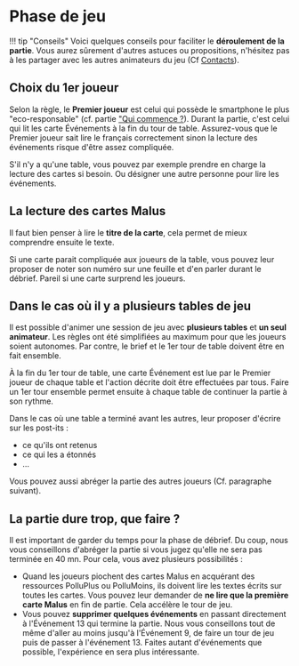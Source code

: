 # Phase de jeu
!!! tip "Conseils"
    Voici quelques conseils pour faciliter le **déroulement de la partie**. Vous aurez sûrement d'autres astuces ou propositions, n'hésitez pas à les partager avec les autres animateurs du jeu (Cf [Contacts](../Contacts.md)).

## Choix du 1er joueur
Selon la règle, le **Premier joueur** est celui qui possède le smartphone le plus "eco-responsable" (cf. partie ["Qui commence ?](../Jeu/ReglesDuJeu.html#qui-commence)). Durant la partie, c'est celui qui lit les carte Événements à la fin du tour de table. Assurez-vous que le Premier joueur sait lire le français correctement sinon la lecture des événements risque d'être assez compliquée. 

S'il n'y a qu'une table, vous pouvez par exemple prendre en charge la lecture des cartes si besoin. Ou désigner une autre personne pour lire les événements. 

## La lecture des cartes Malus
Il faut bien penser à lire le **titre de la carte**, cela permet de mieux comprendre ensuite le texte.

Si une carte parait compliquée aux joueurs de la table, vous pouvez leur proposer de noter son numéro sur une feuille et d'en parler durant le débrief. Pareil si une carte surprend les joueurs.

## Dans le cas où il y a plusieurs tables de jeu
Il est possible d'animer une session de jeu avec **plusieurs tables** et **un seul animateur**. Les règles ont été simplifiées au maximum pour que les joueurs soient autonomes. Par contre, le brief et le 1er tour de table doivent être en fait ensemble. 

À la fin du 1er tour de table, une carte Événement est lue par le Premier joueur de chaque table et l'action décrite doit être effectuées par tous. Faire un 1er tour ensemble permet ensuite à chaque table de continuer la partie à son rythme.

Dans le cas où une table a terminé avant les autres, leur proposer d'écrire sur les post-its :

- ce qu'ils ont retenus
- ce qui les a étonnés
- ...

Vous pouvez aussi abréger la partie des autres joueurs (Cf. paragraphe suivant).

## La partie dure trop, que faire ?
Il est important de garder du temps pour la phase de débrief. Du coup, nous vous conseillons d'abréger la partie si vous jugez qu'elle ne sera pas terminée en 40 mn. Pour cela, vous avez plusieurs possibilités :

- Quand les joueurs piochent des cartes Malus en acquérant des ressources PolluPlus ou PolluMoins, ils doivent lire les textes écrits sur toutes les cartes. Vous pouvez leur demander de **ne lire que la première carte Malus** en fin de partie. Cela accélère le tour de jeu.
- Vous pouvez **supprimer quelques événements** en passant directement à l'Événement 13 qui termine la partie. Nous vous conseillons tout de même d'aller au moins jusqu'à l'Événement 9, de faire un tour de jeu puis de passer à l'événement 13. Faites autant d'événements que possible, l'expérience en sera plus intéressante.
